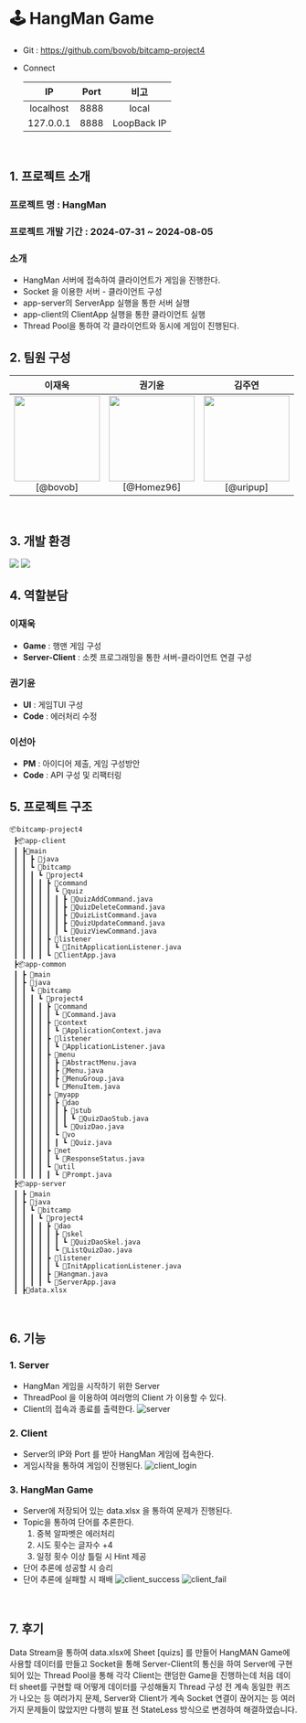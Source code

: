 # 🕹️ HangMan Game


- Git : https://github.com/bovob/bitcamp-project4
- Connect
  <br>

  |    IP     | Port |     비고      |
  |:---------:|:----:|:-----------:|
  | localhost | 8888 |    local    |
  | 127.0.0.1 | 8888 | LoopBack IP |

  <br>

## 1. 프로젝트 소개

### 프로젝트 명 : HangMan

### 프로젝트 개발 기간 : 2024-07-31 ~ 2024-08-05

### 소개

- HangMan 서버에 접속하여 클라이언트가 게임을 진행한다.
- Socket 을 이용한 서버 - 클라이언트 구성
- app-server의 ServerApp 실행을 통한 서버 실행
- app-client의 ClientApp 실행을 통한 클라이언트 실행
- Thread Pool을 통하여 각 클라이언트와 동시에 게임이 진행된다.
  <br>

## 2. 팀원 구성

<div align="center">

| **이재욱** |                                                **권기윤**                                                |                                                **김주연**                                                 |
| :--------: |:-----------------------------------------------------------------------------------------------------:|:------------------------------------------------------------------------------------------------------:|
| <img src="https://avatars.githubusercontent.com/u/66761864?v=4" height=150 width=150> <br/> [@bovob] | <img src="https://avatars.githubusercontent.com/u/147612945?v=4" height=150 width=150> <br/> [@Homez96] | <img src="https://avatars.githubusercontent.com/u/148393841?v=4" height=150 width=150> <br/> [@uripup] |

</div>
<br>

## 3. 개발 환경

<img src="https://img.shields.io/badge/Java-007396?style=flastic&logo=OpenJDK&logoColor=white"/>  <img src="https://img.shields.io/badge/IntelliJ-000000?style=flastic&logo=intellijidea&logoColor=white"/>
<br>

## 4. 역할분담

### 이재욱

* **Game** : 행맨 게임 구성
* **Server-Client** : 소켓 프로그래밍을 통한 서버-클라이언트 연결 구성

### 권기윤

- **UI** : 게임TUI 구성
- **Code** : 에러처리 수정

### 이선아

- **PM** : 아이디어 제출, 게임 구성방안
- **Code** : API 구성 및 리팩터링
  <br>

## 5. 프로젝트 구조

``````
📦bitcamp-project4
 ┣📦app-client
 ┃ ┣📂main
 ┃ ┃ ┣ 📂java
 ┃ ┃ ┗ 📂bitcamp
 ┃ ┃ ┃ ┗ 📂project4
 ┃ ┃ ┃ ┃ ┣ 📂command
 ┃ ┃ ┃ ┃ ┃ ┗ 📂quiz
 ┃ ┃ ┃ ┃ ┃ ┃ ┣ 📜QuizAddCommand.java
 ┃ ┃ ┃ ┃ ┃ ┃ ┣ 📜QuizDeleteCommand.java
 ┃ ┃ ┃ ┃ ┃ ┃ ┣ 📜QuizListCommand.java
 ┃ ┃ ┃ ┃ ┃ ┃ ┣ 📜QuizUpdateCommand.java
 ┃ ┃ ┃ ┃ ┃ ┃ ┗ 📜QuizViewCommand.java
 ┃ ┃ ┃ ┃ ┣ 📂listener
 ┃ ┃ ┃ ┃ ┃ ┗ 📜InitApplicationListener.java
 ┃ ┃ ┃ ┃ ┗ 📜ClientApp.java
 ┣📦app-common
 ┃ ┣ 📂main
 ┃ ┣ 📂java
 ┃ ┃ ┗ 📂bitcamp
 ┃ ┃ ┃ ┗ 📂project4
 ┃ ┃ ┃ ┃ ┣ 📂command
 ┃ ┃ ┃ ┃ ┃ ┗ 📜Command.java
 ┃ ┃ ┃ ┃ ┣ 📂context
 ┃ ┃ ┃ ┃ ┃ ┗ 📜ApplicationContext.java
 ┃ ┃ ┃ ┃ ┣ 📂listener
 ┃ ┃ ┃ ┃ ┃ ┗ 📜ApplicationListener.java
 ┃ ┃ ┃ ┃ ┣ 📂menu
 ┃ ┃ ┃ ┃ ┃ ┣ 📜AbstractMenu.java
 ┃ ┃ ┃ ┃ ┃ ┣ 📜Menu.java
 ┃ ┃ ┃ ┃ ┃ ┣ 📜MenuGroup.java
 ┃ ┃ ┃ ┃ ┃ ┗ 📜MenuItem.java
 ┃ ┃ ┃ ┃ ┣ 📂myapp
 ┃ ┃ ┃ ┃ ┃ ┣ 📂dao
 ┃ ┃ ┃ ┃ ┃ ┃ ┣ 📂stub
 ┃ ┃ ┃ ┃ ┃ ┃ ┃ ┗ 📜QuizDaoStub.java
 ┃ ┃ ┃ ┃ ┃ ┃ ┗ 📜QuizDao.java
 ┃ ┃ ┃ ┃ ┃ ┗ 📂vo
 ┃ ┃ ┃ ┃ ┃ ┃ ┗ 📜Quiz.java
 ┃ ┃ ┃ ┃ ┣ 📂net
 ┃ ┃ ┃ ┃ ┃ ┗ 📜ResponseStatus.java
 ┃ ┃ ┃ ┃ ┗ 📂util
 ┃ ┃ ┃ ┃ ┃ ┗ 📜Prompt.java
 ┣📦app-server
 ┃ ┣ 📂main
 ┃ ┣ 📂java
 ┃ ┃ ┗ 📂bitcamp
 ┃ ┃ ┃ ┗ 📂project4
 ┃ ┃ ┃ ┃ ┣ 📂dao
 ┃ ┃ ┃ ┃ ┃ ┣ 📂skel
 ┃ ┃ ┃ ┃ ┃ ┃ ┗ 📜QuizDaoSkel.java
 ┃ ┃ ┃ ┃ ┃ ┗ 📜ListQuizDao.java
 ┃ ┃ ┃ ┃ ┣ 📂listener
 ┃ ┃ ┃ ┃ ┃ ┗ 📜InitApplicationListener.java
 ┃ ┃ ┃ ┃ ┣ 📜Hangman.java
 ┃ ┃ ┃ ┃ ┗ 📜ServerApp.java
 ┃ ┣📜data.xlsx
``````
<br>

## 6. 기능

### 1. Server
- HangMan 게임을 시작하기 위한 Server
- ThreadPool 을 이용하여 여러명의 Client 가 이용할 수 있다.
- Client의 접속과 종료를 출력한다.
![server](https://github.com/user-attachments/assets/0b90977c-60fa-45a0-af3f-d047b70b5bac)



### 2. Client
- Server의 IP와 Port 를 받아 HangMan 게임에 접속한다.
- 게임시작을 통하여 게임이 진행된다.
![client_login](https://github.com/user-attachments/assets/74ba9ee6-24b0-4a94-8a9c-f11c0a3860dc)



### 3. HangMan Game
- Server에 저장되어 있는 data.xlsx 을 통하여 문제가 진행된다. 
- Topic을 통하여 단어를 추론한다.
  1) 중복 알파벳은 에러처리
  2) 시도 횟수는 글자수 +4
  3) 일정 횟수 이상 틀릴 시 Hint 제공
- 단어 추론에 성공할 시 승리
- 단어 추론에 실패할 시 패배
![client_success](https://github.com/user-attachments/assets/60215dc2-e455-4c05-9f72-b6fcb5ee46f8)
![client_fail](https://github.com/user-attachments/assets/2c5bc2c0-7707-4489-9e78-0ec841f02187)

<br>

## 7. 후기
Data Stream을 통하여 data.xlsx에 Sheet [quizs] 를 만들어 HangMAN Game에 사용할 데이터를 만들고 
Socket을 통해 Server-Client의 통신을 하여 Server에 구현되어 있는 Thread Pool을 통해 
각각 Client는 랜덤한 Game을 진행하는데 처음 데이터 sheet를 구현할 때 어떻게 데이터를 구성해둘지
Thread 구성 전 계속 동일한 퀴즈가 나오는 등 여러가지 문제, Server와 Client가 계속 Socket 연결이 끊어지는 등 
여러가지 문제들이 많았지만 다행히 발표 전 StateLess 방식으로 변경하여 해결하였습니다.
